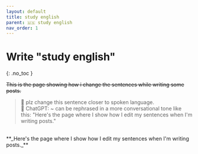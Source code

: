 ```yaml
---
layout: default
title: study english
parent: 🇺🇸 study english
nav_order: 1
---
```


# Write "study english"
{: .no_toc }

~~This is the page showing how i change the sentences while writing some posts.~~


> 🤔 plz change this sentence closer to spoken language.   
> 🤖 ChatGPT: ~ can be rephrased in a more conversational tone like this: "Here's the page where I show how I edit my sentences when I'm writing posts."   

<br>
**_Here's the page where I show how I edit my sentences when I'm writing posts._**
